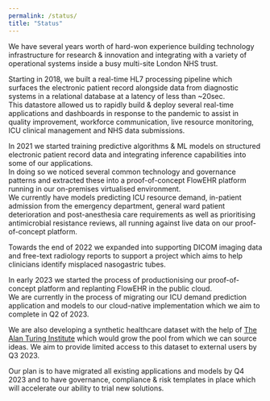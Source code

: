 ```yaml
---
permalink: /status/
title: "Status"
---
```


We have several years worth of hard-won experience building technology infrastructure for research & innovation and 
integrating with a variety of operational systems inside a busy multi-site London NHS trust.

Starting in 2018, we built a real-time HL7 processing pipeline which surfaces the electronic patient record alongside data from
diagnostic systems in a relational database at a latency of less than ~20sec.  
This datastore allowed us to rapidly build & deploy several real-time applications and dashboards in response to the pandemic to assist
in quality improvement, workforce communication, live resource monitoring, ICU clinical management and NHS data submissions.

In 2021 we started training predictive algorithms & ML models on structured electronic patient record data and 
integrating inference capabilities into some of our applications.  
In doing so we noticed several common technology and governance patterns and extracted these into a proof-of-concept FlowEHR platform running 
in our on-premises virtualised environment.  
We currently have models predicting ICU resource demand, in-patient admission from the emergency department, general ward patient deterioration
and post-anesthesia care requirements as well as prioritising antimicrobial resistance reviews, all running against live data on our proof-of-concept platform.

Towards the end of 2022 we expanded into supporting DICOM imaging data and free-text radiology reports to support a project which aims to
help clinicians identify misplaced nasogastric tubes.  

In early 2023 we started the process of productionising our proof-of-concept platform and replanting FlowEHR in the public cloud.  
We are currently in the process of migrating our ICU demand prediction application and models to our cloud-native implementation which
we aim to complete in Q2 of 2023.

We are also developing a synthetic healthcare dataset with the help of [The Alan Turing Institute](https://www.turing.ac.uk/) which 
would grow the pool from which we can source ideas. We aim to provide limited access to this dataset to external users by Q3 2023.

Our plan is to have migrated all existing applications and models by Q4 2023 and to have governance, compliance & risk
templates in place which will accelerate our ability to trial new solutions.
